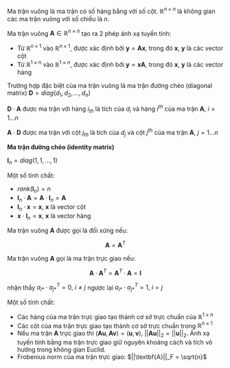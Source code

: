 
Ma trận vuông là ma trận có số hàng bằng với số cột. $\mathbb{R}^{n \times n}$ là không gian các ma trận vuông với số chiều là $n$.

Ma trận vuông $\textbf{A} \in \mathbb{R}^{n \times n}$ tạo ra 2 phép ánh xạ tuyến tính:
- Từ $\mathbb{R}^{n \times 1}$ vào $\mathbb{R}^{n \times 1}$, được xác định bởi $\textbf{y} = \textbf{A} \textbf{x}$, trong đó $\textbf{x}$, $\textbf{y}$ là các vector cột
- Từ $\mathbb{R}^{1 \times n}$ vào $\mathbb{R}^{1 \times n}$, được xác định bởi $\textbf{y} =  \textbf{x} \textbf{A}$, trong đó $\textbf{x}$, $\textbf{y}$ là các vector hàng

Trường hợp đặc biệt của ma trận vuông là ma trận đường chéo (diagonal matrix) $\textbf{D} = diag(d_1, d_2, \dots, d_n)$

$\textbf{D} \cdot \textbf{A}$ được ma trận với hàng $i_{th}$ là tích của $d_i$ và hàng $i^{th}$ của ma trận $\textbf{A}$, $i=1 \dots n$

$\textbf{A} \cdot \textbf{D}$ được ma trận với cột $j_{th}$ là tích của $d_j$ và cột $j^{th}$ của ma trận $\textbf{A}$, $j=1 \dots n$

**Ma trận đường chéo (identity matrix)**

$\textbf{I}_n = diag(1, 1, \dots, 1)$

Một số tính chất:
- $rank(\textbf{I}_n) = n$
- $\textbf{I}_n \cdot \textbf{A} = \textbf{A} \cdot \textbf{I}_n = \textbf{A}$
- $\textbf{I}_n \cdot \textbf{x} = \textbf{x}$, $\textbf{x}$ là vector cột
- $\textbf{x} \cdot \textbf{I}_n = \textbf{x}$, $\textbf{x}$ là vector hàng

Ma trận vuông $\textbf{A}$ được gọi là đối xứng nếu:

$$\textbf{A} = \textbf{A}^T$$

Ma trận vuông $\textbf{A}$ gọi là ma trận trực giao nếu:

$$\textbf{A} \cdot \textbf{A}^T = \textbf{A}^T \cdot \textbf{A} = \textbf{I}$$

nhận thấy $a_{i*} \cdot a_{j*}^T = 0, ~ i \neq j$ ngược lại $a_{i*} \cdot a_{j*}^T = 1, ~ i = j$ 

Một số tính chất:
- Các hàng của ma trận trực giao tạo thành cơ sở trực chuẩn của $\mathbb{R}^{1 \times n}$
- Các cột của ma trận trực giao tạo thành cơ sở trực chuẩn trong $\mathbb{R}^{n \times 1}$
- Nếu ma trận $\textbf{A}$ trực giao thì $(\textbf{A} \textbf{u}, \textbf{A} \textbf{v}) = (\textbf{u}, \textbf{v})$, $||\textbf{A} \textbf{u}||_2 = ||\textbf{u}||_2$. Ánh xạ tuyến tính bằng ma trận trực giao giữ nguyên khoảng cách và tích vô hướng trong không gian Euclid.
- Frobenius norm của ma trận trực giao: $||\textbf{A}||_F = \sqrt{n}$


